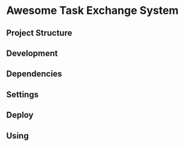 # Awesome Task Exchange System

## Project Structure

## Development

## Dependencies

## Settings

## Deploy

## Using

